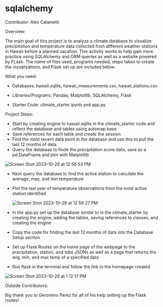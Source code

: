# sqlalchemy

Contributor: Alex Calametti 

Overview: 

The main goal of this project is to analyze a climate database to visualize precipitation and temperature data collected from different weather stations in Hawaii before a planned vacation. This activity works to help gain more practice using SQLAlchemy and ORM queries as well as a website powered by FLask. The name of files used, programs needed, steps taken to create the vizualizations, and Flask set up are included below. 

What you need: 

-   Databases: hawaii.sqlite, hawaii_measurements.csv, hawaii_stations.csv

-   Libraries/Programs: Pandas, Matplotlib, SQLAlchemy, Flask

-   Starter Code: climate_starter.ipynb and app.py


Project Steps: 

-  Start by creating engine to hawaii.sqlite in the climate_starter code and reflect the database and tables using automap base
-  Save references for each table and create the session
-  Find the most recent data point in the database and use this to pull the last 12 months of data
-  Query the database to finde the precipitation score data, save as a pd.DataFrame and plot with Matplotlib
  

![Screen Shot 2023-10-28 at 12 56 53 PM](https://github.com/acalametti/sqlalchemy/assets/136642574/d9cba686-bf85-42f0-ba80-1381eb0e1336)

- Next query the database to find the active station to calculate the average, max, and min temperature
- Plot the last year of temperature observations from the most active station identified

   ![Screen Shot 2023-10-28 at 12 59 27 PM](https://github.com/acalametti/sqlalchemy/assets/136642574/99ba107f-ac00-463f-9819-255e62b9e3fc)


-  In the app.py set up the database similar to in the climate_starter by creating the engine, adding the tables, saving references to classes, and creating the engine
- Copy the code for finding the last 12 months of data into the Database Setup section
- Set up Flask Routes on the home page of the webpage to the precipitation, station, and tobs JSONs as well as a page that returns the avg, min, and max temp of a specified data
- Run flask in the terminal and follow the link to the homepage created

![Screen Shot 2023-10-28 at 1 12 17 PM](https://github.com/acalametti/sqlalchemy/assets/136642574/7e3c2deb-424f-449b-91f2-f541d61b4ca7)


Outside Contributors: 

Big thank you to Geronimo Perez for all of his help setting up the Flask routes! 
